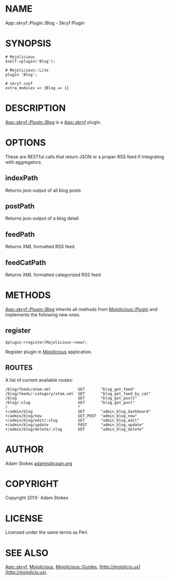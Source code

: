 # NAME

App::skryf::Plugin::Blog - Skryf Plugin

# SYNOPSIS

    # Mojolicious
    $self->plugin('Blog');

    # Mojolicious::Lite
    plugin 'Blog';

    # skryf.conf
    extra_modules => {Blog => 1}

# DESCRIPTION

[App::skryf::Plugin::Blog](https://metacpan.org/pod/App::skryf::Plugin::Blog) is a [App::skryf](https://metacpan.org/pod/App::skryf) plugin.

# OPTIONS

These are RESTful calls that return JSON or a proper RSS feed if integrating with aggregators.

## indexPath

Returns json output of all blog posts

## postPath

Returns json output of a blog detail

## feedPath

Returns XML formatted RSS feed

## feedCatPath

Returns XML formatted categorized RSS feed

# METHODS

[App::skryf::Plugin::Blog](https://metacpan.org/pod/App::skryf::Plugin::Blog) inherits all methods from
[Mojolicious::Plugin](https://metacpan.org/pod/Mojolicious::Plugin) and implements the following new ones.

## register

    $plugin->register(Mojolicious->new);

Register plugin in [Mojolicious](https://metacpan.org/pod/Mojolicious) application.

## ROUTES

A list of current available routes:

    /blog/feeds/atom.xml            GET       "blog_get_feed"
    /blog/feeds/:category/atom.xml  GET       "blog_get_feed_by_cat"
    /blog                           GET       "blog_get_posts"
    /blog/:slug                     GET       "blog_get_post"
    /                               *
    +/admin/blog                    GET       "admin_blog_dashboard"
    +/admin/blog/new                GET,POST  "admin_blog_new"
    +/admin/blog/edit/:slug         GET       "admin_blog_edit"
    +/admin/blog/update             POST      "admin_blog_update"
    +/admin/blog/delete/:slug       GET       "admin_blog_delete"

# AUTHOR

Adam Stokes <adamjs@cpan.org>

# COPYRIGHT

Copyright 2013- Adam Stokes

# LICENSE

Licensed under the same terms as Perl.

# SEE ALSO

[App::skryf](https://metacpan.org/pod/App::skryf), [Mojolicious](https://metacpan.org/pod/Mojolicious), [Mojolicious::Guides](https://metacpan.org/pod/Mojolicious::Guides), [http://mojolicio.us](http://mojolicio.us).
